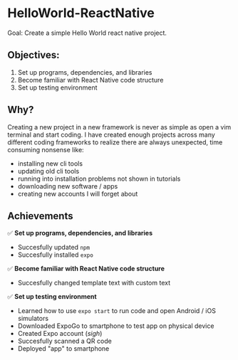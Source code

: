 # HelloWorld-ReactNative
Goal: Create a simple Hello World react native project.

## Objectives:
1. Set up programs, dependencies, and libraries
2. Become familiar with React Native code structure
3. Set up testing environment

## Why?
Creating a new project in a new framework is never as simple as open a vim terminal and start coding. I have created enough projects across many different coding frameworks to realize there are always unexpected, time consuming nonsense like:
* installing new cli tools
* updating old cli tools
* running into installation problems not shown in tutorials
* downloading new software / apps
* creating new accounts I will forget about

## Achievements
✅ **Set up programs, dependencies, and libraries**
* Succesfully updated `npm` 
* Succesfully installed `expo`

✅ **Become familiar with React Native code structure**
* Succesfully changed template text with custom text

✅ **Set up testing environment**
* Learned how to use `expo start` to run code and open Android / iOS simulators
* Downloaded ExpoGo to smartphone to test app on physical device
* Created Expo account (*sigh*)
* Succesfully scanned a QR code 
* Deployed "app" to smartphone
